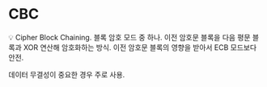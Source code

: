 # CBC

<aside>
💡 Cipher Block Chaining.
블록 암호 모드 중 하나.
이전 암호문 블록을 다음 평문 블록과 XOR 연산해 암호화하는 방식.
이전 암호문 블록의 영향을 받아서 ECB 모드보다 안전.

데이터 무결성이 중요한 경우 주로 사용.

</aside>